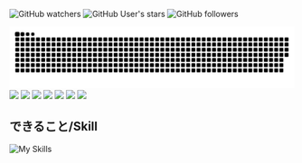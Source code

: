 ![GitHub watchers](https://img.shields.io/github/watchers/econanringo/econanringo?style=flat&label=Profile%20Watcher)
![GitHub User's stars](https://img.shields.io/github/stars/econanringo?style=flat)
![GitHub followers](https://img.shields.io/github/followers/econanringo?style=flat)

![](https://raw.githubusercontent.com/econanringo/econanringo/output/github-contribution-grid-snake.svg)
![](http://github-profile-summary-cards.vercel.app/api/cards/profile-details?username=econanringo&theme=default)
![](http://github-profile-summary-cards.vercel.app/api/cards/repos-per-language?username=econanringo&theme=default)
![](http://github-profile-summary-cards.vercel.app/api/cards/most-commit-language?username=econanringo&theme=default)
![](http://github-profile-summary-cards.vercel.app/api/cards/stats?username=econanringo&theme=default)
![](http://github-profile-summary-cards.vercel.app/api/cards/productive-time?username=econanringo&theme=default&utcOffset=8)
![](https://github-profile-trophy.vercel.app/?username=econanringo)
![](https://github-readme-stats.vercel.app/api?username=econanringo)
## できること/Skill
![My Skills](https://skillicons.dev/icons?i=androidstudio,angular,apple,arduino,bash,bootstrap,codepen,css,dart,django,docker,figma,firebase,flutter,gcp,git,github,githubactions,gmail,html,js,kotlin,linux,md,mongodb,mysql,nextjs,nginx,nodejs,notion,npm,nuxtjs,pnpm,postgres,prisma,py,raspberrypi,react,replit,sass,sqlite,stackoverflow,supabase,svg,swift,tailwind,tensorflow,ts,ubuntu,unity,vercel,vim,visualstudio,vite,vscode,vue,webpack,windows,yarn)

<!---
econanringo/econanringo is a ✨ special ✨ repository because its `README.md` (this file) appears on your GitHub profile.
You can click the Preview link to take a look at your changes.
--->
